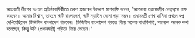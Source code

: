 আওয়ামী লীগের ৭৫তম প্রতিষ্ঠাবার্ষিকীতে তরুণ প্রজন্মের উদ্দেশে মাশরাফি বলেন, ‘আপনারা প্রধানমন্ত্রীর নেতৃত্বকে লক্ষ করবেন। আমার বিশ্বাস, তাহলে স্মার্ট বাংলাদেশ, স্মার্ট নড়াইল জেলা গড়া সম্ভব। প্রধানমন্ত্রী শেখ হাসিনা প্রথমে স্বপ্ন দেখিয়েছিলেন ডিজিটাল বাংলাদেশ গড়বেন। ডিজিটাল বাংলাদেশ গড়তে গিয়ে অনেক বাধাবিপত্তি, অনেকে অনেক কথা বলেছেন, কিন্তু উনি (প্রধানমন্ত্রী) গড়িয়ে দিয়ে গেছেন।’
